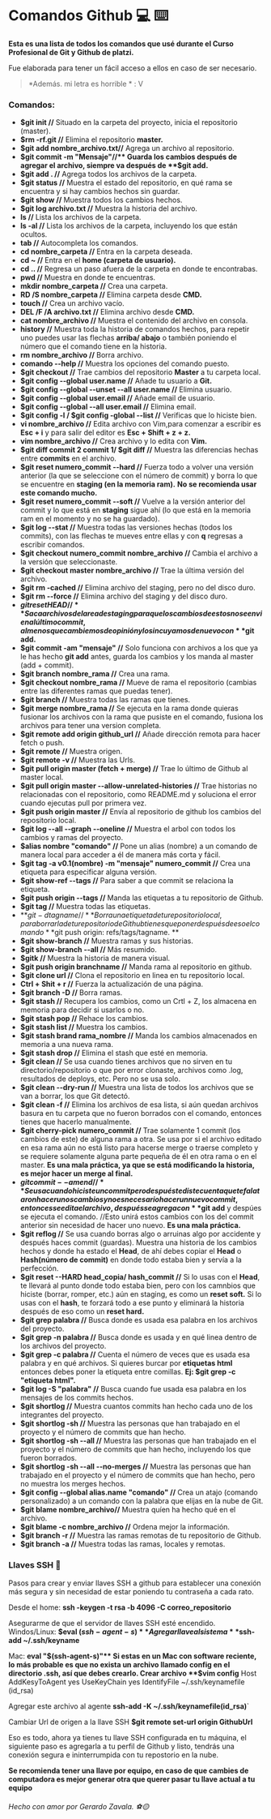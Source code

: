 # Comandos Github 💻 ⌨️

**Esta es una lista de todos los comandos que usé durante el Curso Profesional de Git y Github de platzi.**

Fue elaborada para tener un fácil acceso a ellos en caso de ser necesario.

 >*Además. mi letra es horrible  *  : V
 
 ### Comandos:
 - **$git  init //** Situado en la carpeta del proyecto, inicia el repositorio (master).
 - **$rm -rf.git //** Elimina el repositorio **master.**
 - **$git add nombre_archivo.txt//** Agrega un archivo al repositorio.
 - **$git commit -m "Mensaje"//** Guarda los cambios después de agregar el archivo, siempre va después de **$git add.**
 - **$git add . //** Agrega todos los archivos de la carpeta.
 - **$git status //** Muestra el estado del repositorio, en qué rama se encuentra y si hay cambios hechos sin guardar.
 - **$git show //** Muestra todos los cambios hechos.
 - **$git log archivo.txt //** Muestra la historia del archivo.
 - **ls //** Lista los archivos de la carpeta.
 - **ls -al //** Lista los archivos de la carpeta, incluyendo los que están ocultos.
 - **tab //** Autocompleta los comandos.
 - **cd nombre_carpeta //** Entra en la carpeta deseada.
 - **cd ~ //** Entra en el **home (carpeta de usuario).**
 - **cd .. //** Regresa un paso afuera de la carpeta en donde te encontrabas.
 - **pwd //** Muestra en donde te encuentras.
 - **mkdir nombre_carpeta //** Crea una carpeta.
 - **RD /S nombre_carpeta //** Elimina carpeta desde **CMD.**
 - **touch //** Crea un archivo vacío.
 - **DEL /F /A archivo.txt //** Elimina archivo desde **CMD.**
 - **cat nombre_archivo //** Muestra el contenido del archivo en consola.
 - **history //** Muestra toda la historia de comandos hechos, para repetir uno puedes usar las flechas **arriba/ abajo** o también poniendo el número que el comando tiene en la historia.
 - **rm nombre_archivo //** Borra archivo.
 - **comando --help //** Muestra los opciones del comando puesto.
 - **$git checkout //** Trae cambios del repositorio **Master** a tu carpeta local.
 - **$git config  --global user.name //** Añade tu usuario a **Git.**
 - **$git config --global --unset --all user.name //** Elimina usuario.
 - **$git config --global user.email //** Añade email de usuario.
 - **$git config --global --all user.email //** Elimina email.
 - **$git config -l / $git config -global --list //** Verificas que lo hiciste bien.
 - **vi nombre_archivo //** Edita archivo con Vim,para comenzar a escribir es **Esc + i** y para salir del editor es **Esc + Shift + z + z.**
 - **vim nombre_archivo //**  Crea archivo y lo edita con **Vim.**
 - **$git diff commit 2 commit 1/ $git diff //** Muestra las diferencias hechas entre **commits** en el archivo.
 - **$git reset numero_commit --hard //** Fuerza todo a volver una versión anterior (la que se seleccione con el número de commit) y borra lo que se encuentre en **staging (en la memoria ram).**
 **No se recomienda usar este comando mucho.**
 - **$git reset numero_commit --soft  //** Vuelve a la versión anterior del commit y lo que está en **staging** sigue ahí (lo que está en la memoria ram en el momento y no se ha guardado).
 - **$git log --stat //** Muestra todas las versiones hechas (todos los commits), con las flechas te mueves entre ellas y con **q** regresas a escribir comandos.
 - **$git checkout numero_commit nombre_archivo //** Cambia el archivo a la versión que seleccionaste.
 - **$git checkout master nombre_archivo //** Trae la última versión del archivo.
 - **$git rm -cached //** Elimina archivo del staging, pero no del disco duro.
 - **$git rm --force //** Elimina archivo del staging y del disco duro.
 - **$git reset HEAD //** Saca archivos del area de staging para que los cambios de estos no se envien al último commit, al menos que cambiemos de opinión y los incuyamos de nuevo con **$git add.**
 - **$git commit -am "mensaje" //** Solo funciona con archivos a los que ya le has hecho **git add** antes, guarda los cambios y los manda al master  (add + commit).
 - **$git branch nombre_rama //** Crea una rama.
 - **$git checkout nombre_rama //** Mueve de rama el repositorio (cambias entre las diferentes ramas que puedas tener).
 - **$git branch //** Muestra todas las ramas que tienes.
 - **$git merge nombre_rama //** Se ejecuta en la rama donde quieras fusionar los archivos con la rama que pusiste en el comando, fusiona los archivos para tener una version completa.
 - **$git remote add origin github_url //** Añade dirección remota para hacer fetch o push.
 - **$git remote //** Muestra origen.
 - **$git remote -v //** Muestra las Urls.
 - **$git pull origin master (fetch + merge) //** Trae lo último de Github al master local.
 - **$git pull origin master --allow-unrelated-histories //** Trae historias no relacionadas con el repositorio, como README.md y soluciona el error cuando ejecutas pull por primera vez.
 - **$git push origin master //** Envía al repositorio de github los cambios del repositorio local.
 - **$git log --all --graph --oneline //** Muestra el arbol con todos los cambios y ramas del proyecto.
 - **$alias nombre "comando" //** Pone un alias (nombre) a un comando de manera local para acceder a él de manera más corta y fácil.
 - **$git tag -a v0.1(nombre) -m "mensaje" numero_commit //** Crea una etiqueta para especificar alguna versión.
 - **$git show-ref --tags //** Para saber a que commit se relaciona la etiqueta.
 - **$git push origin --tags //** Manda las etiquetas a tu repositorio de Github.
 - **$git tag //** Muestra todas las etiquetas.
 - **$git -d tagname //** Borra una etiqueta de tu repositorio local, para borrarla de tu repositorio de Github tienes que poner después de eso el comando **$git  push origin: refs/tags/tagname. **
 - **$git show-branch //** Muestra ramas y sus historias.
 - **$git show-branch --all //** Más resumido.
 - **$gitk //** Muestra la historia de manera visual.
 - **$git push origin branchname //** Manda rama al repositorio en github.
 - **$git clone url //** Clona el repositorio en linea en tu repositorio local.
 - **Ctrl + Shit + r //** Fuerza la actualización de una página.
 - **$git branch -D //** Borra ramas.
 - **$git stash //** Recupera los cambios, como un Crtl + Z, los almacena en memoria para decidir si usarlos o no.
 - **$git stash pop //** Rehace los cambios.
 - **$git stash list //** Muestra los cambios.
 - **$git stash brand rama_nombre //** Manda los cambios almacenados en memoria a una nueva rama.
 - **$git stash drop //** Elimina el stash que esté en memoria.
 - **$git clean //** Se usa cuando tienes archivos que no sirven en tu directorio/repositorio o que por error clonaste, archivos como .log, resultados de deploys, etc.
 Pero no se usa solo.
 - **$git clean --dry-run //** Muestra una lista de todos los archivos que se van a borrar, los que Git detectó.
 - **$git clean -f //** Elimina los archivos de esa lista, si aún quedan archivos basura en tu carpeta que no fueron borrados con el comando, entonces tienes que hacerlo manualmente.
 - **$git cherry-pick numero_commit //** Trae solamente 1 commit (los cambios de este) de alguna rama a otra.
 Se usa por si el archivo editado en esa rama aún no está listo para hacerse merge o traerse completo y se requiere solamente alguna parte pequeña de él en otra rama o en el master.
**Es una mala práctica, ya que se está modificando la historia, es mejor hacer un merge al final.**
- **$git commit --amend //** Se usa cuando hiciste un commit pero después te diste cuenta que te falataron hacer unos cambios y no es necesario hacer un nuevo commit, entonces se edita el archivo, después se agrega con **$git add** y despúes se ejecuta el comando. //Esto unirá estos cambios con los del commit anterior sin necesidad de hacer uno nuevo. **Es una mala práctica.**
- **$git reflog //** Se usa cuando borras algo o arruinas algo por accidente y después haces commit (guardas). Muestra una historia de los cambios hechos y donde ha estado el **Head**, de ahí debes copiar el **Head** o **Hash(número de commit)** en donde todo estaba bien y servía a la perfección.
- **$git reset --HARD head_copia/ hash_commit //** Si lo usas con el **Head**, te llevará al punto donde todo estaba bien, pero con los camnbios que hiciste (borrar, romper, etc.) aún en staging, es como un **reset soft.**
Si lo usas con el **hash**, te forzará todo a ese punto y eliminará la historia después de eso como un **reset hard.**
- **$git grep palabra //** Busca donde es usada esa palabra en los archivos del proyecto.
- **$git grep -n palabra //** Busca donde es usada y en qué linea dentro de los archivos del proyecto.
- **$git grep -c palabra //** Cuenta el número de veces que es usada esa palabra y en qué archivos. Si quieres burcar por **etiquetas html** entonces debes poner la etiqueta entre comillas. **Ej: $git grep -c "etiqueta html".**
- **$git log -S "palabra" //** Busca cuando fue usada esa palabra en los mensajes de los commits hechos.
- **$git shortlog //** Muestra cuantos commits han hecho cada uno de los integrantes del proyecto.
- **$git shortlog -sh //** Muestra las personas que han trabajado en el proyecto y el número de commits que han hecho.
- **$git shortlog -sh --all //** Muestra las personas que han trabajado en el proyecto y el número de commits que han hecho, incluyendo los que fueron borrados.
- **$git shortlog -sh --all --no-merges //** Muestra las personas que han trabajado en el proyecto y el número de commits que han hecho, pero no muestra los merges hechos.
- **$git config --global alias.name "comando" //** Crea un atajo (comando personalizado) a un comando con la palabra que elijas en la nube de Git.
- **$git blame nombre_archivo//** Muestra quíen ha hecho qué en el archivo.
- **$git blame -c nombre_archivo //** Ordena mejor la información.
- **$git branch -r //** Muestra las ramas remotas de tu repositorio de Github.
- **$git branch -a //** Muestra todas las ramas, locales y remotas.

### Llaves SSH 🔑 

Pasos para crear y enviar llaves SSH a github para establecer una conexión más segura y sin necesidad de estar poniendo tu contraseña a cada rato.

Desde el home:
**ssh -keygen -t rsa -b 4096 -C correo_repositorio**

Asegurarme de que el servidor de llaves SSH esté encendido.
Windos/Linux:
**$eval $(ssh-agent-s)**
Agregar llave al sistema
**$ssh-add ~/.ssh/keyname**

Mac:
**eval "$(ssh-agent-s)"**
Si estas en un Mac con software reciente, lo más probable es que no exista un archivo llamado config en el directorio .ssh, así que debes crearlo.
Crear archivo
**$vim config**
				Host
				AddKesyToAgent yes
				UseKeyChain yes
				IdentifyFile ~/.ssh/keynamefile (id_rsa)

Agregar este archivo al agente
**ssh-add -K ~/.ssh/keynamefile(id_rsa)**`


Cambiar Url de origen a la llave SSH
**$git remote set-url origin GithubUrl**

Eso es todo, ahora ya tienes tu llave SSH configurada en tu máquina, el siguiente paso es agregarla a tu perfil de Github y listo, tendrás una conexión segura e ininterrumpida con tu repostorio en la nube.

**Se recomienda tener una llave por equipo, en caso de que cambies de computadora es mejor generar otra que querer pasar tu llave actual a tu equipo**
 

 ###### Hecho con amor por Gerardo Zavala. ⚽️🟡
 
 
 






